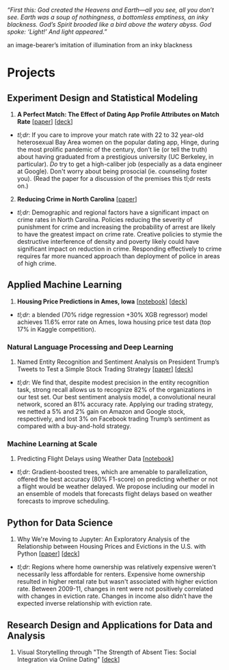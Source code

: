 _“First this: God created the Heavens and Earth—all you see, all you don’t see. Earth was a soup of nothingness, a bottomless emptiness, an inky blackness. God’s Spirit brooded like a bird above the watery abyss. God spoke: ‘Light!’ And light appeared.”_

an image-bearer’s imitation of illumination from an inky blackness

# Projects

## Experiment Design and Statistical Modeling
1. **A Perfect Match: The Effect of Dating App Profile Attributes on Match Rate** \[[paper]()\] \[[deck]()\] 
 * _tl;dr_: If you care to improve your match rate with 22 to 32 year-old heterosexual Bay Area women on the popular dating app, Hinge, during the most prolific pandemic of the century, don't lie (or tell the truth) about having graduated from a prestigious university (UC Berkeley, in particular). _Do_ try to get a high-caliber job (especially as a data engineer at Google). Don't worry about being prosocial (ie. counseling foster you). (Read the paper for a discussion of the premises this tl;dr rests on.)

2. **Reducing Crime in North Carolina** \[[paper]()\] 
  * _tl;dr_: Demographic and regional factors have a significant impact on crime rates in North Carolina. Policies reducing the severity of punishment for crime and increasing the probability of arrest are likely to have the greatest impact on crime rate. Creative policies to stymie the destructive interference of density and poverty likely could have significant impact on reduction in crime. Responding effectively to crime requires far more nuanced approach than deployment of police in areas of high crime.
  
## Applied Machine Learning
1. **Housing Price Predictions in Ames, Iowa** \[[notebook]()\] \[[deck]()\]  
  * _tl;dr_: a blended (70% ridge regression +30% XGB regressor) model achieves 11.6% error rate on Ames, Iowa housing price test data (top 17% in Kaggle competition).

### Natural Language Processing and Deep Learning 
1. Named Entity Recognition and Sentiment Analysis on President Trump’s Tweets to Test a Simple Stock Trading Strategy \[[paper]()\] \[[deck]()\]
  * _tl;dr_: We find that, despite modest precision in the entity recognition task, strong recall allows us to recognize 82% of the organizations in our test set. Our best sentiment analysis model, a convolutional neural network, scored an 81% accuracy rate. Applying our trading strategy, we netted a 5% and 2% gain on Amazon and Google stock, respectively, and lost 3% on Facebook trading Trump’s sentiment as compared with a buy-and-hold strategy.

### Machine Learning at Scale
1. Predicting Flight Delays using Weather Data \[[notebook]()\]
  * _tl;dr_: Gradient-boosted trees, which are amenable to parallelization, offered the best accuracy (80% F1-score) on predicting whether or not a flight would be weather delayed. We propose including our model in an ensemble of models that forecasts flight delays based on weather forecasts to improve scheduling.

## Python for Data Science
1. Why We're Moving to Jupyter: An Exploratory Analysis of the Relationship between Housing Prices and Evictions in the U.S. with Python \[[paper]()\] \[[deck]()\] 
  * _tl;dr_: Regions where home ownership was relatively expensive weren't necessarily less affordable for renters. Expensive home ownership resulted in higher rental rate but wasn't associated with higher eviction rate. Between 2009-11, changes in rent were not positively correlated with changes in eviction rate. Changes in income also didn’t have the expected inverse relationship with eviction rate.

## Research Design and Applications for Data and Analysis
1. Visual Storytelling through "The Strength of Absent Ties: Social Integration via Online Dating" \[[deck]()\] 
 
